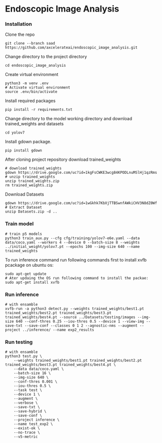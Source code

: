 # Endoscopic Image Analysis
### Installation
Clone the repo
``` shell
git clone --branch saad https://github.com/axcelerateai/endoscopic_image_analysis.git
```
Change directory to the project directory
```shell
cd endoscopic_image_analysis
```
Create virtual environment
```shell
python3 -m venv .env
# Activate virtual environment
source .env/bin/activate
```
Install required packages
```shell
pip install -r requirements.txt
```
Change directory to the model working directory and download trained_weights and datasets
``` shell
cd yolov7
```
Install gdown package.
``` shell
pip install gdown
``` 
After cloning project repository download trained_weights
```shell
# download trained_weights
gdown https://drive.google.com/uc?id=1kgFsCWKE3wcg84KPODLnuMSlHj1qzRms
# unzip trained_weights
unzip trained_weights.zip
rm trained_weights.zip
```
Download Datasets
```shell
gdown https://drive.google.com/uc?id=1wGkhk7KbXjTTBSwnfAWkiCHV3N8dZ0Wf
# Extract Dataset
unzip Datasets.zip -d .. 
```

### Train model

``` shell
# train p5 models
python3 train_aux.py --cfg cfg/training/yolov7-e6e.yaml --data data/coco.yaml --workers 4 --device 0 --batch-size 8 --weights ../initial_weight/yolov7.pt --epochs 100 --img-size 640 --name trained_weights
```

To run inference command run following commands first to install xvfb pcackage on ubuntu os:

``` shell
sudo apt-get update
# Ater updaing the OS run following command to install the packae:
sudo apt-get install xvfb
```



### Run inference

``` shell
# with ensamble
xvfb-run -a python3 detect.py --weights trained_weights/best1.pt trained_weights/best2.pt trained_weights/best3.pt trained_weights/best4.pt --source ../Datasets/testing/images --img-size 640 --conf-thres 0.25 --iou-thres 0.5 --device 1 --view-img --save-txt --save-conf --classes 0 1 2 --agnostic-nms --augment --project ../inference/ --name exp2_results
```

### Run testing

``` shell
# with ensamble
python3 test.py \
    --weights trained_weights/best1.pt trained_weights/best2.pt trained_weights/best3.pt trained_weights/best4.pt \
    --data data/coco.yaml \
    --batch-size 16 \
    --img-size 640 \
    --conf-thres 0.001 \
    --iou-thres 0.5 \
    --task test \
    --device 1 \
    --augment \
    --verbose \
    --save-txt \
    --save-hybrid \
    --save-conf \
    --project inference \
    --name test_exp2 \
    --exist-ok \
    --no-trace \
    --v5-metric
```
